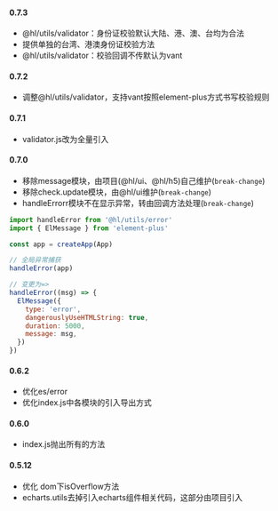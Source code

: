#### 0.7.3

- @hl/utils/validator：身份证校验默认大陆、港、澳、台均为合法
- 提供单独的台湾、港澳身份证校验方法
- @hl/utils/validator：校验回调不传默认为vant

#### 0.7.2

- 调整@hl/utils/validator，支持vant按照element-plus方式书写校验规则

#### 0.7.1

- validator.js改为全量引入

#### 0.7.0

- 移除message模块，由项目(@hl/ui、@hl/h5)自己维护(`break-change`)
- 移除check.update模块，由@hl/ui维护(`break-change`)
- handleErrorr模块不在显示异常，转由回调方法处理(`break-change`)

```js
import handleError from '@hl/utils/error'
import { ElMessage } from 'element-plus'

const app = createApp(App)

// 全局异常捕获
handleError(app)

// 变更为=>
handleError((msg) => {
  ElMessage({
    type: 'error',
    dangerouslyUseHTMLString: true,
    duration: 5000,
    message: msg,
  })
})
```

#### 0.6.2

- 优化es/error
- 优化index.js中各模块的引入导出方式

#### 0.6.0

- index.js抛出所有的方法

#### 0.5.12

- 优化 dom下isOverflow方法
- echarts.utils去掉引入echarts组件相关代码，这部分由项目引入
